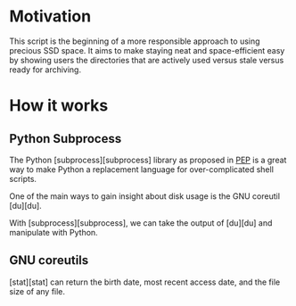 # Motivation

This script is the beginning of a more responsible approach to using precious SSD space. It aims to make staying neat and space-efficient easy by showing users the directories that are actively used versus stale versus ready for archiving.

# How it works

## Python Subprocess

The Python [subprocess][subprocess] library as proposed in [PEP](https://www.python.org/dev/peps/pep-0324/) is a great way to make Python a replacement language for over-complicated shell scripts.

One of the main ways to gain insight about disk usage is the GNU coreutil [du][du].

With [subprocess][subprocess], we can take the output of [du][du] and manipulate with Python.

## GNU coreutils

[stat][stat] can return the birth date, most recent access date, and the file size of any file.
